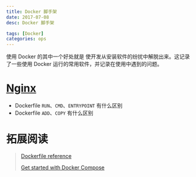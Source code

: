 ```yaml
---
title: Docker 脚手架
date: 2017-07-08
desc: Docker 脚手架

tags: [Docker]
categories: ops
---
```


使用 Docker 的其中一个好处就是 使开发从安装软件的纷扰中解脱出来。这记录了一些使用 Docker 运行的常用软件，并记录在使用中遇到的问题。

<!--more-->


# [Nginx](/hidden/ops/docker-scaffold/nginx.html)

- Dockerfile `RUN`、`CMD`、`ENTRYPOINT` 有什么区别
- Dockerfile `ADD`、`COPY` 有什么区别




# 拓展阅读

> [Dockerfile reference](https://docs.docker.com/engine/reference/builder/)
>
> [Get started with Docker Compose](https://docs.docker.com/compose/gettingstarted/)

